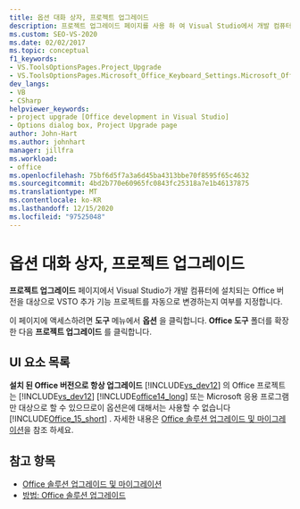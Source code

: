 ```yaml
---
title: 옵션 대화 상자, 프로젝트 업그레이드
description: 프로젝트 업그레이드 페이지를 사용 하 여 Visual Studio에서 개발 컴퓨터의 Office 버전을 대상으로 하는 VSTO 추가 기능 프로젝트를 자동으로 변경 하도록 지정할 수 있습니다.
ms.custom: SEO-VS-2020
ms.date: 02/02/2017
ms.topic: conceptual
f1_keywords:
- VS.ToolsOptionsPages.Project_Upgrade
- VS.ToolsOptionsPages.Microsoft_Office_Keyboard_Settings.Microsoft_Office_Upgrade
dev_langs:
- VB
- CSharp
helpviewer_keywords:
- project upgrade [Office development in Visual Studio]
- Options dialog box, Project Upgrade page
author: John-Hart
ms.author: johnhart
manager: jillfra
ms.workload:
- office
ms.openlocfilehash: 75bf6d5f7a3a6d45ba4313bbe70f8595f65c4632
ms.sourcegitcommit: 4bd2b770e60965fc0843fc25318a7e1b46137875
ms.translationtype: MT
ms.contentlocale: ko-KR
ms.lasthandoff: 12/15/2020
ms.locfileid: "97525048"
---
```

# <a name="project-upgrade-options-dialog-box"></a>옵션 대화 상자, 프로젝트 업그레이드
  **프로젝트 업그레이드** 페이지에서 Visual Studio가 개발 컴퓨터에 설치되는 Office 버전을 대상으로 VSTO 추가 기능 프로젝트를 자동으로 변경하는지 여부를 지정합니다.

 이 페이지에 액세스하려면 **도구** 메뉴에서 **옵션** 을 클릭합니다. **Office 도구** 폴더를 확장한 다음 **프로젝트 업그레이드** 를 클릭합니다.

## <a name="uielement-list"></a>UI 요소 목록
 **설치 된 Office 버전으로 항상 업그레이드** [!INCLUDE[vs_dev12](../vsto/includes/vs-dev12-md.md)] 의 Office 프로젝트는 [!INCLUDE[vs_dev12](../vsto/includes/vs-dev12-md.md)] [!INCLUDE[office14_long](../vsto/includes/office14-long-md.md)] 또는 Microsoft 응용 프로그램만 대상으로 할 수 있으므로이 옵션은에 대해서는 사용할 수 없습니다 [!INCLUDE[Office_15_short](../vsto/includes/office-15-short-md.md)] . 자세한 내용은 [Office 솔루션 업그레이드 및 마이그레이션](../vsto/upgrading-and-migrating-office-solutions.md)을 참조 하세요.

## <a name="see-also"></a>참고 항목
- [Office 솔루션 업그레이드 및 마이그레이션](../vsto/upgrading-and-migrating-office-solutions.md)
- [방법: Office 솔루션 업그레이드](/previous-versions/4bez6837(v=vs.140))